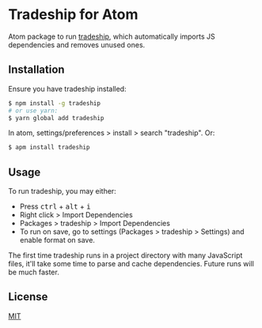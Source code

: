 # Tradeship for Atom
Atom package to run [tradeship](https://github.com/karthikv/tradeship), which
automatically imports JS dependencies and removes unused ones.

## Installation
Ensure you have tradeship installed:

```sh
$ npm install -g tradeship
# or use yarn:
$ yarn global add tradeship
```

In atom, settings/preferences > install > search "tradeship". Or:

```sh
$ apm install tradeship
```

## Usage
To run tradeship, you may either:

- Press <kbd>ctrl</kbd> + <kbd>alt</kbd> + <kbd>i</kbd>
- Right click > Import Dependencies
- Packages > tradeship > Import Dependencies
- To run on save, go to settings (Packages > tradeship > Settings) and enable
  format on save.

The first time tradeship runs in a project directory with many JavaScript files,
it'll take some time to parse and cache dependencies. Future runs will be much
faster.

## License
[MIT](LICENSE.md)
